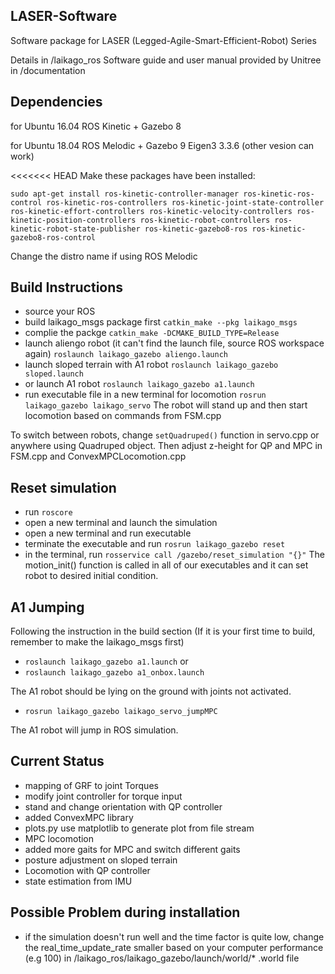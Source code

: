 
## LASER-Software
   Software package for LASER (Legged-Agile-Smart-Efficient-Robot) Series

   Details in /laikago_ros
   Software guide and user manual provided by Unitree in /documentation

## Dependencies
  for Ubuntu 16.04
  ROS Kinetic + Gazebo 8
	
  for Ubuntu 18.04
  ROS Melodic + Gazebo 9
  Eigen3 3.3.6 (other vesion can work)

<<<<<<< HEAD
Make these packages have been installed:
```
sudo apt-get install ros-kinetic-controller-manager ros-kinetic-ros-control ros-kinetic-ros-controllers ros-kinetic-joint-state-controller ros-kinetic-effort-controllers ros-kinetic-velocity-controllers ros-kinetic-position-controllers ros-kinetic-robot-controllers ros-kinetic-robot-state-publisher ros-kinetic-gazebo8-ros ros-kinetic-gazebo8-ros-control
```

Change the distro name if using ROS Melodic

## Build Instructions
  * source your ROS
  * build laikago_msgs package first
  `catkin_make --pkg laikago_msgs`
  * complie the packge 
  `catkin_make -DCMAKE_BUILD_TYPE=Release`
  * launch aliengo robot (it can't find the launch file, source ROS workspace again)
  `roslaunch laikago_gazebo aliengo.launch`
  * launch sloped terrain with A1 robot
  `roslaunch laikago_gazebo sloped.launch`
  * or launch A1 robot
  `roslaunch laikago_gazebo a1.launch`
  * run executable file in a new terminal for locomotion
  `rosrun laikago_gazebo laikago_servo`
  The robot will stand up and then start locomotion based on commands from FSM.cpp

  To switch between robots, change `setQuadruped()` function in servo.cpp or anywhere using 	 Quadruped object. Then adjust z-height for QP and MPC in FSM.cpp and ConvexMPCLocomotion.cpp

## Reset simulation
  * run `roscore`
  * open a new terminal and launch the simulation
  * open a new terminal and run executable
  * terminate the executable and run `rosrun laikago_gazebo reset`
  * in the terminal, run `rosservice call /gazebo/reset_simulation "{}"`
  The motion_init() function is called in all of our executables and it can set robot to desired initial condition.

## A1 Jumping
Following the instruction in the build section (If it is your first time to build, remember to make the laikago_msgs first)

* `roslaunch laikago_gazebo a1.launch`
or
* `roslaunch laikago_gazebo a1_onbox.launch`

The A1 robot should be lying on the ground with joints not activated.

* `rosrun laikago_gazebo laikago_servo_jumpMPC`

The A1 robot will jump in ROS simulation.

## Current Status
  * mapping of GRF to joint Torques
  * modify joint controller for torque input
  * stand and change orientation with QP controller
  * added ConvexMPC library
  * plots.py use matplotlib to generate plot from file stream
  * MPC locomotion
  * added more gaits for MPC and switch different gaits
  * posture adjustment on sloped terrain
  * Locomotion with QP controller
  * state estimation from IMU

## Possible Problem during installation
* if the simulation doesn't run well and the time factor is quite low, change the real_time_update_rate smaller based on your computer performance (e.g 100) in /laikago_ros/laikago_gazebo/launch/world/* .world file
 
